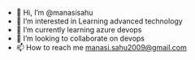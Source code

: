 - 👋 Hi, I’m @manasisahu
- 👀 I’m interested in Learning advanced technology
- 🌱 I’m currently learning azure devops
- 💞️ I’m looking to collaborate on devops
- 📫 How to reach me manasi.sahu2009@gmail.com

<!---
manasisahu/manasisahu is a ✨ special ✨ repository because its `README.md` (this file) appears on your GitHub profile.
You can click the Preview link to take a look at your changes.
--->
